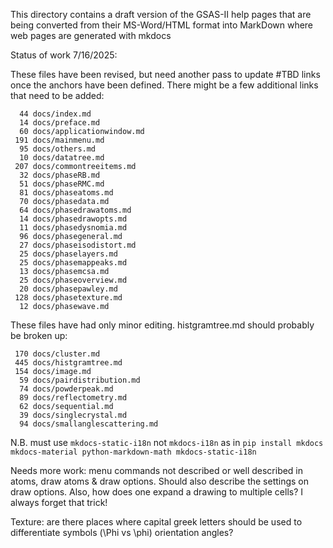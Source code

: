 This directory contains a draft version of the GSAS-II help pages
that are being converted from their MS-Word/HTML format into 
MarkDown where web pages are generated with mkdocs

Status of work 7/16/2025:

These files have been revised, but need another pass to update #TBD
links once the anchors have been defined. There might be a few
additional links that need to be added:

      44 docs/index.md 
      14 docs/preface.md 
      60 docs/applicationwindow.md
     191 docs/mainmenu.md 
      95 docs/others.md 
      10 docs/datatree.md
     207 docs/commontreeitems.md
      32 docs/phaseRB.md
      51 docs/phaseRMC.md
      81 docs/phaseatoms.md
      70 docs/phasedata.md
      64 docs/phasedrawatoms.md
      14 docs/phasedrawopts.md
      11 docs/phasedysnomia.md
      96 docs/phasegeneral.md
      27 docs/phaseisodistort.md
      25 docs/phaselayers.md
      25 docs/phasemappeaks.md
      13 docs/phasemcsa.md
      25 docs/phaseoverview.md
      20 docs/phasepawley.md
     128 docs/phasetexture.md
      12 docs/phasewave.md

These files have had only minor editing. histgramtree.md should
probably be broken up:

     170 docs/cluster.md
     445 docs/histgramtree.md
     154 docs/image.md
      59 docs/pairdistribution.md
      74 docs/powderpeak.md
      89 docs/reflectometry.md
      62 docs/sequential.md
      39 docs/singlecrystal.md
      94 docs/smallanglescattering.md

N.B. must use `mkdocs-static-i18n` not `mkdocs-i18n` as in `pip install mkdocs mkdocs-material python-markdown-math mkdocs-static-i18n`

Needs more work: menu commands not described or well described in
atoms, draw atoms & draw options. Should also describe the settings on
draw options. Also, how does one expand a drawing to multiple cells? I
always forget that trick!

Texture: are there places where capital greek letters should be used
to differentiate symbols (\Phi vs \phi) orientation angles?
